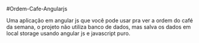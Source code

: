 #Ordem-Cafe-Angularjs

Uma aplicação em angular js que você pode usar pra ver a ordem do café da semana, o projeto não utiliza banco de dados, mas salva os dados em local storage  usando angular js e javascript puro.
